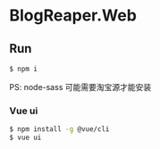 # BlogReaper.Web

## Run

```bash
$ npm i
```

PS: node-sass 可能需要淘宝源才能安装

### Vue ui

```bash
$ npm install -g @vue/cli
$ vue ui
```
